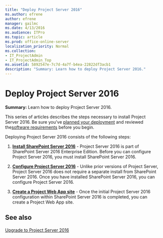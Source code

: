```yaml
---
title: "Deploy Project Server 2016"
ms.author: efrene
author: efrene
manager: gailmc
ms.date: 4/13/2016
ms.audience: ITPro
ms.topic: article
ms.prod: office-online-server
localization_priority: Normal
ms.collection:
- IT_ProjectAdmin
- IT_ProjectAdmin_Top
ms.assetid: 5892547e-7c7d-4a7f-b4ea-22822df3acb1
description: "Summary: Learn how to deploy Project Server 2016."
---
```


# Deploy Project Server 2016
 
 **Summary:** Learn how to deploy Project Server 2016.
  
This series of articles describes the steps necessary to install Project Server 2016. Be sure you've [planned your deployment](plan-for-project-server-2016.md) and reviewed the[software requirements](software-requirements-for-project-server-2016.md) before you begin.
  
Deploying Project Server 2016 consists of the following steps:
  
1. **[Install SharePoint Server 2016](http://technet.microsoft.com/library/8a911115-de8a-4cf3-9701-f5ba78fa8bfc%28Office.14%29.aspx)** - Project Server 2016 is part of SharePoint Server 2016 Enterprise Edition. Before you can configure Project Server 2016, you must install SharePoint Server 2016.
    
2. **[Configure Project Server 2016](install-and-configure-project-server-2016.md)** - Unlike prior versions of Project Server, Project Server 2016 does not require a separate install from SharePoint Server 2016. Once you have installed SharePoint Server 2016, you can configure Project Server 2016.
    
3. **[Create a Project Web App site](deploy-project-web-app.md)** - Once the initial Project Server 2016 configuration within SharePoint Server 2016 is completed, you can create a Project Web App site.
    
## See also

#### 

[Upgrade to Project Server 2016](upgrade-to-project-server-2016.md)

